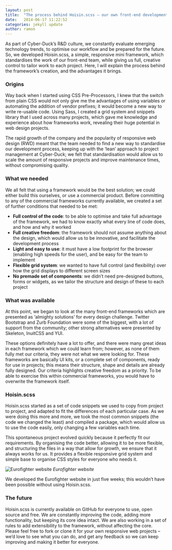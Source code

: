 ```yaml
---
layout: post
title:  "The process behind Hoisin.scss – our own front-end development framework"
date:   2014-06-17 11:22:52
categories: jekyll update
author: ramon
---
```

As part of Cyber-Duck’s R&D culture, we constantly evaluate emerging technology trends, to optimise our workflow and be prepared for the future. So, we developed Hoisin.scss, a simple, responsive mini framework, which standardises the work of our front-end team, while giving us full, creative control to tailor work to each project. Here, I will explain the process behind the framework’s creation, and the advantages it brings.

### Origins

Way back when I started using CSS Pre-Processors, I knew that the switch from plain CSS would not only give me the advantages of using variables or automating the addition of vendor prefixes; it would become a new way to write re-usable code. Using Sass, I created a grid system and snippets library that I used across many projects, which gave me knowledge and experience about how frameworks work, revealing their huge potential in web design projects.

The rapid growth of the company and the popularity of responsive web design (RWD) meant that the team needed to find a new way to standardise our development process, keeping up with the ‘lean’ approach to project management at Cyber-Duck; we felt that standardisation would allow us to scale the amount of responsive projects and improve maintenance times, without compromising quality.

### What we needed

We all felt that using a framework would be the best solution; we could either build this ourselves, or use a commercial product. Before committing to any of the commercial frameworks currently available, we created a set of further conditions that needed to be met:

* **Full control of the code**: to be able to optimise and take full advantage of the framework, we had to know exactly what every line of code does, and how and why it worked
* **Full creative freedom**: the framework should not assume anything about the design, which would allow us to be innovative, and facilitate the development process
* **Light and easy to use**: it must have a low footprint for the browser (enabling high speeds for the user), and be easy for the team to implement
* **Flexible grid system**: we wanted to have full control (and flexibility) over how the grid displays to different screen sizes
* **No premade set of components**: we didn’t need pre-designed buttons, forms or widgets, as we tailor the structure and design of these to each project

### What was available

At this point, we began to look at the many front-end frameworks which are presented as ‘almighty solutions’ for every design challenge. Twitter Bootstrap and Zurb Foundation were some of the biggest, with a lot of support from the community; other strong alternatives were presented by Skeleton, InuitCSS and YUI.

These options definitely have a lot to offer, and there were many great ideas in each framework which we could learn from; however, as none of them fully met our criteria, they were not what we were looking for. These frameworks are basically UI kits, or a complete set of components, ready for use in projects; this means their structure, shape and details are already fully designed. Our criteria highlights creative freedom as a priority. To be able to exercise this within commercial frameworks, you would have to overwrite the framework itself.

### Hoisin.scss

Hoisin.scss started as a set of code snippets we used to copy from project to project, and adapted to fit the differences of each particular case. As we were doing this more and more, we took the most common snippets (the code we changed the least) and compiled a package, which would allow us to use the code easily, only changing a few variables each time.

This spontaneous project evolved quickly because it perfectly fit our requirements. By organising the code better, allowing it to be more flexible, and structuring the files in a way that allow for growth, we ensure that it always works for us. It provides a flexible responsive grid system and simple base to organise CSS styles for everyone who needs it.

![Eurofighter website](http://blog.cyber-duck.co.uk/wp-content/uploads/2014/05/screen-eurofighter.png)
 *Eurofighter website*

We developed the Eurofighter website in just five weeks; this wouldn’t have been possible without using Hoisin.scss.

### The future

Hoisin.scss is currently available on GitHub for everyone to use, open source and free. We are constantly improving the code, adding more functionality, but keeping its core idea intact. We are also working in a set of rules to add extensibility to the framework, without affecting the core. Please feel free to fork or clone it for your own responsive web projects – we’d love to see what you can do, and get any feedback so we can keep improving and making it better for everyone.
